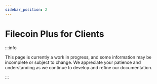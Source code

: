 ```yaml
---
sidebar_position: 2
---
```


# Filecoin Plus for Clients

:::info

This page is currently a work in progress, and some information may be incomplete or subject to change. We appreciate your patience and understanding as we continue to develop and refine our documentation.

:::
